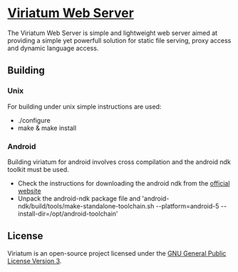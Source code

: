 # [Viriatum Web Server](http://viriatum.com)
The Viriatum Web Server is simple and lightweight web server aimed at providing a simple yet powerfull solution for static file serving, proxy access and dynamic language access.

## Building

### Unix

For building under unix simple instructions are used:

* ./configure
* make & make install

### Android

Building viriatum for android involves cross compilation and the android ndk toolkit must be used.

* Check the instructions for downloading the android ndk from the [official website](http://developer.android.com/sdk/ndk/)
* Unpack the android-ndk package file and 'android-ndk/build/tools/make-standalone-toolchain.sh --platform=android-5 --install-dir=/opt/android-toolchain'

## License

Viriatum is an open-source project licensed under the [GNU General Public License Version 3](http://www.gnu.org/licenses/gpl.html).